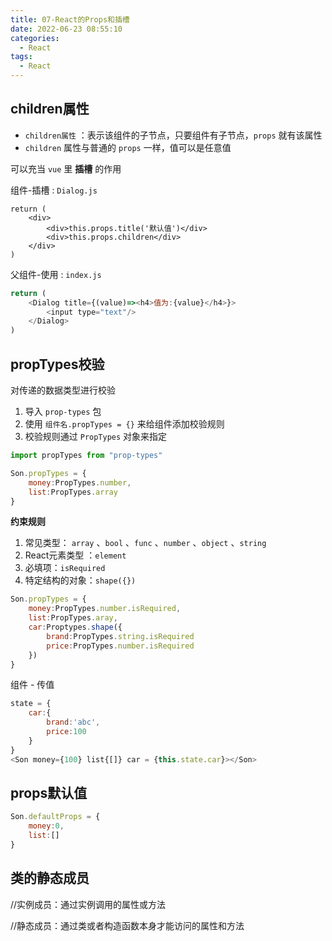 ```yaml
---
title: 07-React的Props和插槽
date: 2022-06-23 08:55:10
categories:
  - React
tags:
  - React
---
```

## children属性

- `children属性` ：表示该组件的子节点，只要组件有子节点，`props` 就有该属性
- `children` 属性与普通的 `props` 一样，值可以是任意值

可以充当 `vue` 里 **插槽** 的作用

组件-插槽 : `Dialog.js`

```
return (
	<div>
		<div>this.props.title('默认值')</div>
		<div>this.props.children</div>
	</div>
)
```

父组件-使用 : `index.js`

```js
return (
	<Dialog title={(value)=><h4>值为:{value}</h4>}>
    	<input type="text"/>
    </Dialog>
)
```

## propTypes校验

对传递的数据类型进行校验

1. 导入 `prop-types` 包
2. 使用 `组件名.propTypes = {}` 来给组件添加校验规则
3. 校验规则通过 `PropTypes` 对象来指定

```js
import propTypes from "prop-types"

Son.propTypes = {
    money:PropTypes.number,
    list:PropTypes.array
}
```

**约束规则**

1. 常见类型： `array` 、`bool` 、`func` 、`number` 、`object` 、`string`
2. React元素类型 ：`element`
3. 必填项：`isRequired`
4. 特定结构的对象：`shape({})`

```js
Son.propTypes = {
    money:PropTypes.number.isRequired,
    list:PropTypes.aray,
    car:Proptypes.shape({
        brand:PropTypes.string.isRequired
        price:PropTypes.number.isRequired
    })
}
```





组件 - 传值

```js
state = {
    car:{
        brand:'abc',
        price:100
    }
}
<Son money={100} list{[]} car = {this.state.car}></Son>
```

## props默认值

```js
Son.defaultProps = {
    money:0,
    list:[]
}
```



## 类的静态成员

//实例成员：通过实例调用的属性或方法

//静态成员：通过类或者构造函数本身才能访问的属性和方法






























